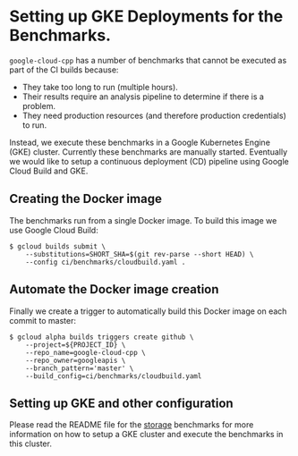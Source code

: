# Setting up GKE Deployments for the Benchmarks.

`google-cloud-cpp` has a number of benchmarks that cannot be executed as part
of the CI builds because:

- They take too long to run (multiple hours).
- Their results require an analysis pipeline to determine if there is a problem.
- They need production resources (and therefore production credentials) to run.

Instead, we execute these benchmarks in a Google Kubernetes Engine (GKE)
cluster. Currently these benchmarks are manually started. Eventually we would
like to setup a continuous deployment (CD) pipeline using Google Cloud Build and
GKE.

## Creating the Docker image

The benchmarks run from a single Docker image. To build this image we use
Google Cloud Build:

```console
$ gcloud builds submit \
    --substitutions=SHORT_SHA=$(git rev-parse --short HEAD) \
    --config ci/benchmarks/cloudbuild.yaml .
```

## Automate the Docker image creation

Finally we create a trigger to automatically build this Docker image on each
commit to master:

```console
$ gcloud alpha builds triggers create github \
    --project=${PROJECT_ID} \
    --repo_name=google-cloud-cpp \
    --repo_owner=googleapis \
    --branch_pattern='master' \
    --build_config=ci/benchmarks/cloudbuild.yaml
```

## Setting up GKE and other configuration

Please read the README file for the [storage](storage/README.md) benchmarks for
more information on how to setup a GKE cluster and execute the benchmarks in
this cluster.
